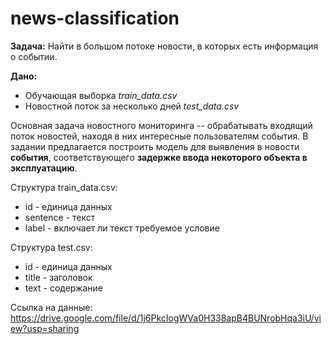 # news-classification

**Задача:** Найти в большом потоке новости, в которых есть информация о событии.

**Дано:**

* Обучающая выборка *train_data.csv*
* Новостной поток за несколько дней *test_data.csv*

Основная задача новостного мониторинга -- обрабатывать входящий поток новостей, находя в них интересные пользователям события.
В задании предлагается построить модель для выявления в новости **события**, соответствующего **задержке ввода некоторого объекта в эксплуатацию**.

Структура train_data.csv:

* id - единица данных
* sentence - текст
* label - включает ли текст требуемое условие

Структура test.csv:
* id - единица данных
* title - заголовок
* text - содержание

Ссылка на данные: https://drive.google.com/file/d/1j6PkcIogWVa0H338apB4BUNrobHqa3iU/view?usp=sharing
